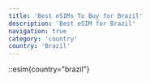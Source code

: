 ```yaml
---
title: 'Best eSIMs To Buy for Brazil'
description: 'Best eSIM for Brazil'
navigation: true
category: 'country'
country: 'Brazil'
---
```


::esim{country="brazil"}
